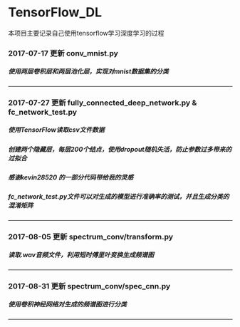 # TensorFlow_DL
本项目主要记录自己使用tensorflow学习深度学习的过程
### 2017-07-17 更新 conv_mnist.py  
##### 使用两层卷积层和两层池化层，实现对mnist数据集的分类
---
### 2017-07-27 更新 fully_connected_deep_network.py & fc_network_test.py
##### 使用TensorFlow读取csv文件数据
##### 创建两个隐藏层，每层200个结点，使用dropout随机失活，防止参数过多带来的过拟合
##### 感谢kevin28520 的一部分代码带给我的灵感
##### fc_network_test.py文件可以对生成的模型进行准确率的测试，并且生成分类的混淆矩阵
---
### 2017-08-05 更新 spectrum_conv/transform.py
##### 读取.wav音频文件，利用短时傅里叶变换生成频谱图
---
### 2017-08-31 更新 spectrum_conv/spec_cnn.py
##### 使用卷积神经网络对生成的频谱图进行分类
---
